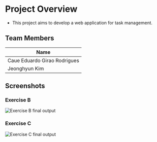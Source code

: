 # Project Overview
- This project aims to develop a web application for task management.

## Team Members
| Name |
|--------|
| Caue Eduardo Girao Rodrigues |
| Jeonghyun Kim |

## Screenshots
### Exercise B
![Exercise B final output](./ExerciseB.gif)

### Exercise C
![Exercise C final output](./ExerciseC.gif)